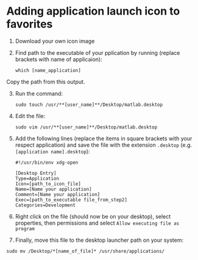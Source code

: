 # Adding application launch icon to favorites
1. Download your own icon image
2. Find path to the executable of your pplication by running (replace brackets with name of applicaion):

      ```console
      which [name_application]
      ```
Copy the path from this output.

3. Run the command:

      ```console
      sudo touch /usr/**[user_name]**/Desktop/matlab.desktop
      ```

4. Edit the file:

      ```console
      sudo vim /usr/**[user_name]**/Desktop/matlab.desktop
      ```

5. Add the following lines (replace the items in square brackets with your respect application) and save the file with the extension `.desktop` (e.g. `[application name].desktop`):

      ```
      #!/usr/bin/env xdg-open

      [Desktop Entry]
      Type=Application
      Icon=[path_to_icon_file]
      Name=[Name your application]
      Comment=[Name your application]
      Exec=[path_to_executable file_from_step2]
      Categories=Development
      ```

6. Right click on the file (should now be on your desktop), select properties, then permissions and select `Allow executing file as program`

7. Finally, move this file to the desktop launcher path on your system:

```console
sudo mv /Desktop/*[name_of_file]* /usr/share/applications/
```
